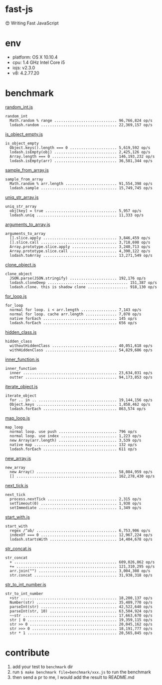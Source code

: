 # fast-js

:heart_eyes: Writing Fast JavaScript

# env

* platform: OS X 10.10.4
* cpu: 1.4 GHz Intel Core i5
* iojs: v2.3.0
* v8: 4.2.77.20

# benchmark

[random_int.js](benchmark/random_int.js)

```
random_int
  Math.random % range ............................ 96,766,824 op/s
  lodash.random .................................. 22,369,157 op/s
```

[is_object_empty.js](benchmark/is_object_empty.js)

```
is_object_empty
  Object.keys().length === 0 ..................... 5,619,592 op/s
  lodash.isEmpty(obj) ............................ 2,425,126 op/s
  Array.length === 0 ............................. 146,193,232 op/s
  lodash.isEmpty(arr) ............................ 36,581,344 op/s
```

[sample_from_array.js](benchmark/sample_from_array.js)

```
sample_from_array
  Math.random % arr.length ....................... 91,554,398 op/s
  lodash.sample .................................. 15,749,745 op/s
```

[uniq_str_array.js](benchmark/uniq_str_array.js)

```
uniq_str_array
  obj[key] = true ................................ 5,957 op/s
  lodash.uniq .................................... 11,333 op/s
```

[arguments_to_array.js](benchmark/arguments_to_array.js)

```
arguments_to_array
  [].slice.apply ................................. 3,846,459 op/s
  [].slice.call .................................. 3,718,698 op/s
  Array.prototype.slice.apply .................... 3,240,713 op/s
  Array.prototype.slice.call ..................... 4,390,122 op/s
  lodash.toArray ................................. 13,271,549 op/s
```

[clone_object.js](benchmark/clone_object.js)

```
clone_object
  JSON.parse(JSON.stringify) ..................... 192,176 op/s
  lodash.cloneDeep .................................... 151,387 op/s
  lodash.clone. this is shadow clone .................. 918,130 op/s
```

[for_loop.js](benchmark/for_loop.js)

```
for_loop
  normal for loop. i < arr.length ................ 7,143 op/s
  normal for loop. cache arr.length .............. 7,070 op/s
  native forEach ................................. 145 op/s
  lodash.forEach ................................. 656 op/s
```

[hidden_class.js](benchmark/hidden_class.js)

```
hidden_class
  withoutHiddenClass ............................. 40,051,618 op/s
  withHiddenClass ................................ 54,829,686 op/s
```

[inner_function.js](benchmark/inner_function.js)

```
inner_function
  inner .......................................... 23,634,031 op/s
  outter ......................................... 94,173,853 op/s
```

[iterate_object.js](benchmark/iterate_object.js)

```
iterate_object
  for .. in .. ................................... 19,144,156 op/s
  Object.keys .................................... 1,858,462 op/s
  lodash.forEach ................................. 863,574 op/s
```

[map_loop.js](benchmark/map_loop.js)

```
map_loop
  normal loop. use push .......................... 796 op/s
  normal loop. use index ......................... 1,223 op/s
  new Array(arr.length) .......................... 3,539 op/s
  native map ..................................... 132 op/s
  lodash.forEach ................................. 611 op/s
```

[new_array.js](benchmark/new_array.js)

```
new_array
  new Array() .................................... 58,084,959 op/s
  [] ............................................. 162,278,430 op/s
```

[next_tick.js](benchmark/next_tick.js)

```
next_tick
  process.nextTick ............................... 2,315 op/s
  setTimeout(0) .................................. 1,938 op/s
  setImmediate ................................... 1,349 op/s
```

[start_with.js](benchmark/start_with.js)

```
start_with
  regex /^ab/ .................................... 6,753,906 op/s
  indexOf === 0 .................................. 12,967,224 op/s
  lodash.startsWith .............................. 14,404,678 op/s
```

[str_concat.js](benchmark/str_concat.js)

```
str_concat
  + .............................................. 609,026,862 op/s
  += ............................................. 121,310,295 op/s
  arr.join("") ................................... 3,004,308 op/s
  str.concat ..................................... 31,938,318 op/s
```

[str_to_int_number.js](benchmark/str_to_int_number.js)

```
str_to_int_number
  +str ........................................... 18,200,137 op/s
  Number(str) .................................... 35,489,770 op/s
  parseInt(str) .................................. 42,522,640 op/s
  parseInt(str, 10) .............................. 63,504,924 op/s
  ~~str .......................................... 17,663,670 op/s
  str | 0 ........................................ 19,359,115 op/s
  str >> 0 ....................................... 20,045,162 op/s
  str >>> 0 ...................................... 18,191,777 op/s
  str * 1 ........................................ 20,565,845 op/s
```

# contribute

1. add your test to `benchmark` dir
1. run `$ make benchmark file=benchmark/xxx.js` to run the benchmark
1. then send a pr to me, I would add the result to README.md
